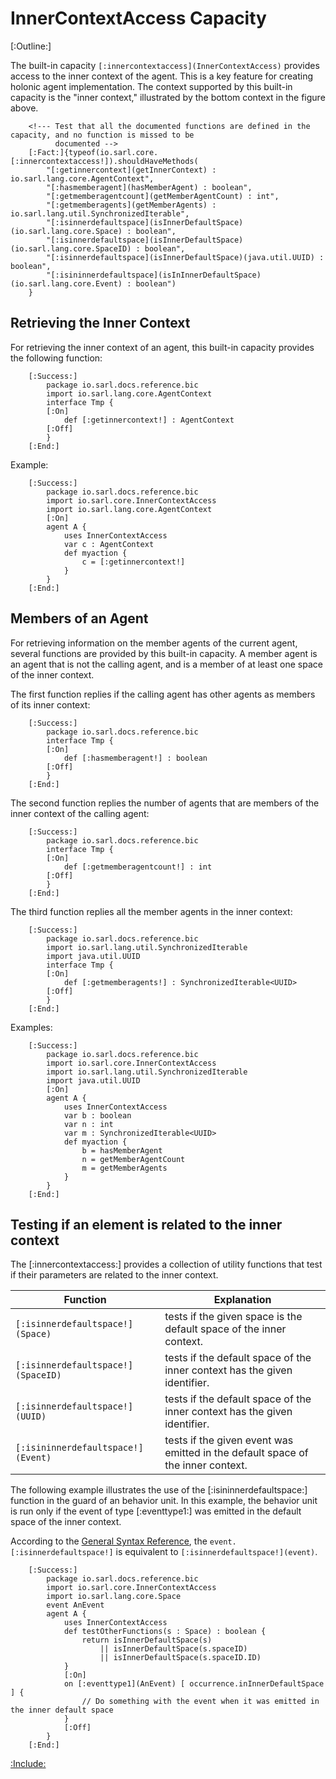 # InnerContextAccess Capacity

[:Outline:]

The built-in capacity `[:innercontextaccess](InnerContextAccess)` provides access to the inner context of the agent.
This is a key feature for creating holonic agent implementation.
The context supported by this built-in capacity is the "inner context," illustrated by the
bottom context in the figure above.

		<!--- Test that all the documented functions are defined in the capacity, and no function is missed to be
		      documented --> 
		[:Fact:]{typeof(io.sarl.core.[:innercontextaccess!]).shouldHaveMethods(
			"[:getinnercontext](getInnerContext) : io.sarl.lang.core.AgentContext",
			"[:hasmemberagent](hasMemberAgent) : boolean",
			"[:getmemberagentcount](getMemberAgentCount) : int",
			"[:getmemberagents](getMemberAgents) : io.sarl.lang.util.SynchronizedIterable",
			"[:isinnerdefaultspace](isInnerDefaultSpace)(io.sarl.lang.core.Space) : boolean",
			"[:isinnerdefaultspace](isInnerDefaultSpace)(io.sarl.lang.core.SpaceID) : boolean",
			"[:isinnerdefaultspace](isInnerDefaultSpace)(java.util.UUID) : boolean",
			"[:isininnerdefaultspace](isInInnerDefaultSpace)(io.sarl.lang.core.Event) : boolean")
		}

## Retrieving the Inner Context

For retrieving the inner context of an agent, this built-in capacity provides the following function:

		[:Success:]
			package io.sarl.docs.reference.bic
			import io.sarl.lang.core.AgentContext
			interface Tmp {
			[:On]
				def [:getinnercontext!] : AgentContext
			[:Off]
			}
		[:End:]


Example:

		[:Success:]
			package io.sarl.docs.reference.bic
			import io.sarl.core.InnerContextAccess
			import io.sarl.lang.core.AgentContext
			[:On]
			agent A {
				uses InnerContextAccess
				var c : AgentContext
				def myaction {
					c = [:getinnercontext!]
				}
			}
		[:End:]


## Members of an Agent

For retrieving information on the member agents of the current agent, several functions are
provided by this built-in capacity.
A member agent is an agent that is not the calling agent, and is a member of at least
one space of the inner context.

The first function replies if the calling agent has other agents as members of its inner context:

		[:Success:]
			package io.sarl.docs.reference.bic
			interface Tmp {
			[:On]
				def [:hasmemberagent!] : boolean
			[:Off]
			}
		[:End:]


The second function replies the number of agents that are members of the inner context of the calling agent:

		[:Success:]
			package io.sarl.docs.reference.bic
			interface Tmp {
			[:On]
				def [:getmemberagentcount!] : int
			[:Off]
			}
		[:End:]


The third function replies all the member agents in the inner context:

		[:Success:]
			package io.sarl.docs.reference.bic
			import io.sarl.lang.util.SynchronizedIterable
			import java.util.UUID
			interface Tmp {
			[:On]
				def [:getmemberagents!] : SynchronizedIterable<UUID>
			[:Off]
			}
		[:End:]


Examples:

		[:Success:]
			package io.sarl.docs.reference.bic
			import io.sarl.core.InnerContextAccess
			import io.sarl.lang.util.SynchronizedIterable
			import java.util.UUID
			[:On]
			agent A {
				uses InnerContextAccess
				var b : boolean
				var n : int
				var m : SynchronizedIterable<UUID>
				def myaction {
					b = hasMemberAgent
					n = getMemberAgentCount
					m = getMemberAgents
				}
			}
		[:End:]


## Testing if an element is related to the inner context

The [:innercontextaccess:] provides a collection of utility functions that test if their parameters
are related to the inner context.


| Function                           | Explanation                                                                     |
| ---------------------------------- | ------------------------------------------------------------------------------- |
| `[:isinnerdefaultspace!](Space)`   | tests if the given space is the default space of the inner context.             |
| `[:isinnerdefaultspace!](SpaceID)` | tests if the default space of the inner context has the given identifier.       |
| `[:isinnerdefaultspace!](UUID)`    | tests if the default space of the inner context has the given identifier.       |
| `[:isininnerdefaultspace!](Event)` | tests if the given event was emitted in the default space of the inner context. |


The following example illustrates the use of the [:isininnerdefaultspace:] function in the guard
of an behavior unit. In this example, the behavior unit is run only if the event
of type [:eventtype1:] was emitted in the default space of the inner context.

<note>According to the [General Syntax Reference](../GeneralSyntax.md),
the `event.[:isinnerdefaultspace!]` is equivalent to `[:isinnerdefaultspace!](event)`.</note>

		[:Success:]
			package io.sarl.docs.reference.bic
			import io.sarl.core.InnerContextAccess
			import io.sarl.lang.core.Space
			event AnEvent
			agent A {
				uses InnerContextAccess
				def testOtherFunctions(s : Space) : boolean {
					return isInnerDefaultSpace(s)
					    || isInnerDefaultSpace(s.spaceID)
					    || isInnerDefaultSpace(s.spaceID.ID)
				}
				[:On]
				on [:eventtype1](AnEvent) [ occurrence.inInnerDefaultSpace ] {
					// Do something with the event when it was emitted in the inner default space
				}
				[:Off]
			}
		[:End:]



[:Include:](../../legal.inc)
